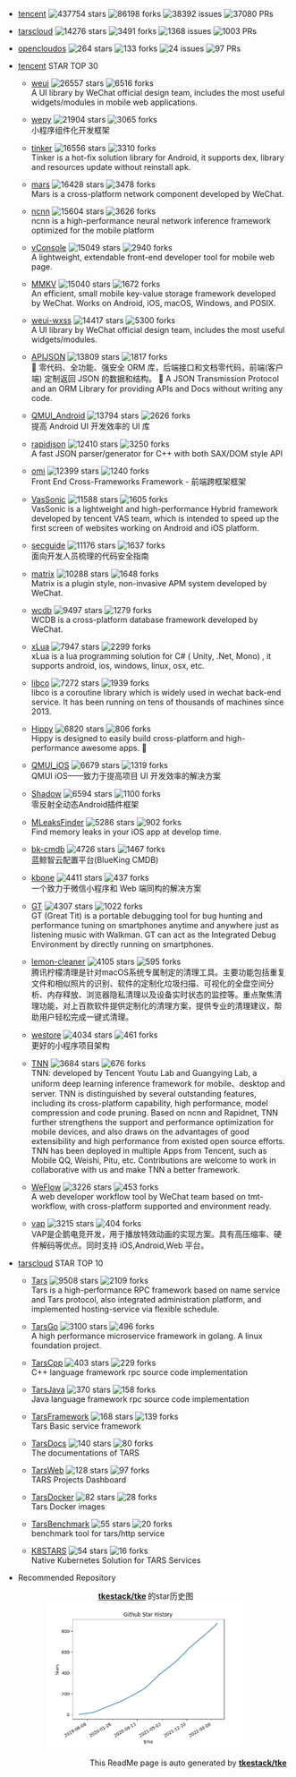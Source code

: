 
+ [tencent](https://github.com/tencent)
![437754 stars](https://img.shields.io/badge/Stars-437754-green)
![86198 forks](https://img.shields.io/badge/Forks-86198-green)
![38392 issues](https://img.shields.io/badge/Issues-38392-green)
![37080 PRs](https://img.shields.io/badge/PRs-37080-green)

+ [tarscloud](https://github.com/tarscloud)
![14276 stars](https://img.shields.io/badge/Stars-14276-green)
![3491 forks](https://img.shields.io/badge/Forks-3491-green)
![1368 issues](https://img.shields.io/badge/Issues-1368-green)
![1003 PRs](https://img.shields.io/badge/PRs-1003-green)

+ [opencloudos](https://github.com/opencloudos)
![264 stars](https://img.shields.io/badge/Stars-264-green)
![133 forks](https://img.shields.io/badge/Forks-133-green)
![24 issues](https://img.shields.io/badge/Issues-24-green)
![97 PRs](https://img.shields.io/badge/PRs-97-green)



+ [tencent](https://github.com/tencent) STAR TOP 30
    
    + [weui](https://github.com/tencent/weui) 
    ![26557 stars](https://img.shields.io/badge/Stars-26557-green)
    ![6516 forks](https://img.shields.io/badge/Forks-6516-green)  
    A UI library by WeChat official design team, includes the most useful widgets/modules in mobile web applications.
    
    + [wepy](https://github.com/tencent/wepy) 
    ![21904 stars](https://img.shields.io/badge/Stars-21904-green)
    ![3065 forks](https://img.shields.io/badge/Forks-3065-green)  
    小程序组件化开发框架
    
    + [tinker](https://github.com/tencent/tinker) 
    ![16556 stars](https://img.shields.io/badge/Stars-16556-green)
    ![3310 forks](https://img.shields.io/badge/Forks-3310-green)  
    Tinker is a hot-fix solution library for Android, it supports dex, library and resources update without reinstall apk.
    
    + [mars](https://github.com/tencent/mars) 
    ![16428 stars](https://img.shields.io/badge/Stars-16428-green)
    ![3478 forks](https://img.shields.io/badge/Forks-3478-green)  
    Mars is a cross-platform network component  developed by WeChat.
    
    + [ncnn](https://github.com/tencent/ncnn) 
    ![15604 stars](https://img.shields.io/badge/Stars-15604-green)
    ![3626 forks](https://img.shields.io/badge/Forks-3626-green)  
    ncnn is a high-performance neural network inference framework optimized for the mobile platform
    
    + [vConsole](https://github.com/tencent/vConsole) 
    ![15049 stars](https://img.shields.io/badge/Stars-15049-green)
    ![2940 forks](https://img.shields.io/badge/Forks-2940-green)  
    A lightweight, extendable front-end developer tool for mobile web page.
    
    + [MMKV](https://github.com/tencent/MMKV) 
    ![15040 stars](https://img.shields.io/badge/Stars-15040-green)
    ![1672 forks](https://img.shields.io/badge/Forks-1672-green)  
    An efficient, small mobile key-value storage framework developed by WeChat. Works on Android, iOS, macOS, Windows, and POSIX.
    
    + [weui-wxss](https://github.com/tencent/weui-wxss) 
    ![14417 stars](https://img.shields.io/badge/Stars-14417-green)
    ![5300 forks](https://img.shields.io/badge/Forks-5300-green)  
    A UI library by WeChat official design team, includes the most useful widgets/modules.
    
    + [APIJSON](https://github.com/tencent/APIJSON) 
    ![13809 stars](https://img.shields.io/badge/Stars-13809-green)
    ![1817 forks](https://img.shields.io/badge/Forks-1817-green)  
    🚀 零代码、全功能、强安全 ORM 库，后端接口和文档零代码，前端(客户端) 定制返回 JSON 的数据和结构。 🚀 A JSON Transmission Protocol and an ORM Library for providing APIs and Docs without writing any code.
    
    + [QMUI_Android](https://github.com/tencent/QMUI_Android) 
    ![13794 stars](https://img.shields.io/badge/Stars-13794-green)
    ![2626 forks](https://img.shields.io/badge/Forks-2626-green)  
    提高 Android UI 开发效率的 UI 库
    
    + [rapidjson](https://github.com/tencent/rapidjson) 
    ![12410 stars](https://img.shields.io/badge/Stars-12410-green)
    ![3250 forks](https://img.shields.io/badge/Forks-3250-green)  
    A fast JSON parser/generator for C++ with both SAX/DOM style API
    
    + [omi](https://github.com/tencent/omi) 
    ![12399 stars](https://img.shields.io/badge/Stars-12399-green)
    ![1240 forks](https://img.shields.io/badge/Forks-1240-green)  
     Front End Cross-Frameworks Framework - 前端跨框架框架
    
    + [VasSonic](https://github.com/tencent/VasSonic) 
    ![11588 stars](https://img.shields.io/badge/Stars-11588-green)
    ![1605 forks](https://img.shields.io/badge/Forks-1605-green)  
    VasSonic is a lightweight and high-performance Hybrid framework developed by tencent VAS team, which is intended to speed up the first screen of websites working on Android and iOS platform. 
    
    + [secguide](https://github.com/tencent/secguide) 
    ![11176 stars](https://img.shields.io/badge/Stars-11176-green)
    ![1637 forks](https://img.shields.io/badge/Forks-1637-green)  
    面向开发人员梳理的代码安全指南
    
    + [matrix](https://github.com/tencent/matrix) 
    ![10288 stars](https://img.shields.io/badge/Stars-10288-green)
    ![1648 forks](https://img.shields.io/badge/Forks-1648-green)  
    Matrix is a plugin style, non-invasive APM system developed by WeChat.
    
    + [wcdb](https://github.com/tencent/wcdb) 
    ![9497 stars](https://img.shields.io/badge/Stars-9497-green)
    ![1279 forks](https://img.shields.io/badge/Forks-1279-green)  
    WCDB is a cross-platform database framework developed by WeChat.
    
    + [xLua](https://github.com/tencent/xLua) 
    ![7947 stars](https://img.shields.io/badge/Stars-7947-green)
    ![2299 forks](https://img.shields.io/badge/Forks-2299-green)  
    xLua is a lua programming solution for  C# ( Unity, .Net, Mono) , it supports android, ios, windows, linux, osx, etc.
    
    + [libco](https://github.com/tencent/libco) 
    ![7272 stars](https://img.shields.io/badge/Stars-7272-green)
    ![1939 forks](https://img.shields.io/badge/Forks-1939-green)  
    libco is a coroutine library which is widely used in wechat  back-end service. It has been running on tens of thousands of machines since 2013.
    
    + [Hippy](https://github.com/tencent/Hippy) 
    ![6820 stars](https://img.shields.io/badge/Stars-6820-green)
    ![806 forks](https://img.shields.io/badge/Forks-806-green)  
    Hippy is designed to easily build cross-platform and high-performance awesome apps. 👏
    
    + [QMUI_iOS](https://github.com/tencent/QMUI_iOS) 
    ![6679 stars](https://img.shields.io/badge/Stars-6679-green)
    ![1319 forks](https://img.shields.io/badge/Forks-1319-green)  
    QMUI iOS——致力于提高项目 UI 开发效率的解决方案
    
    + [Shadow](https://github.com/tencent/Shadow) 
    ![6594 stars](https://img.shields.io/badge/Stars-6594-green)
    ![1100 forks](https://img.shields.io/badge/Forks-1100-green)  
    零反射全动态Android插件框架
    
    + [MLeaksFinder](https://github.com/tencent/MLeaksFinder) 
    ![5286 stars](https://img.shields.io/badge/Stars-5286-green)
    ![902 forks](https://img.shields.io/badge/Forks-902-green)  
    Find memory leaks in your iOS app at develop time.
    
    + [bk-cmdb](https://github.com/tencent/bk-cmdb) 
    ![4726 stars](https://img.shields.io/badge/Stars-4726-green)
    ![1467 forks](https://img.shields.io/badge/Forks-1467-green)  
    蓝鲸智云配置平台(BlueKing CMDB)
    
    + [kbone](https://github.com/tencent/kbone) 
    ![4411 stars](https://img.shields.io/badge/Stars-4411-green)
    ![437 forks](https://img.shields.io/badge/Forks-437-green)  
    一个致力于微信小程序和 Web 端同构的解决方案
    
    + [GT](https://github.com/tencent/GT) 
    ![4307 stars](https://img.shields.io/badge/Stars-4307-green)
    ![1022 forks](https://img.shields.io/badge/Forks-1022-green)  
    GT (Great Tit) is a portable debugging tool for bug hunting and performance tuning on smartphones anytime and anywhere just as listening music with Walkman. GT can act as the Integrated Debug Environment by directly running on smartphones.
    
    + [lemon-cleaner](https://github.com/tencent/lemon-cleaner) 
    ![4105 stars](https://img.shields.io/badge/Stars-4105-green)
    ![595 forks](https://img.shields.io/badge/Forks-595-green)  
    腾讯柠檬清理是针对macOS系统专属制定的清理工具。主要功能包括重复文件和相似照片的识别、软件的定制化垃圾扫描、可视化的全盘空间分析、内存释放、浏览器隐私清理以及设备实时状态的监控等。重点聚焦清理功能，对上百款软件提供定制化的清理方案，提供专业的清理建议，帮助用户轻松完成一键式清理。
    
    + [westore](https://github.com/tencent/westore) 
    ![4034 stars](https://img.shields.io/badge/Stars-4034-green)
    ![461 forks](https://img.shields.io/badge/Forks-461-green)  
    更好的小程序项目架构
    
    + [TNN](https://github.com/tencent/TNN) 
    ![3684 stars](https://img.shields.io/badge/Stars-3684-green)
    ![676 forks](https://img.shields.io/badge/Forks-676-green)  
    TNN: developed by Tencent Youtu Lab and Guangying Lab, a uniform deep learning inference framework for mobile、desktop and server. TNN is distinguished by several outstanding features, including its cross-platform capability, high performance, model compression and code pruning. Based on ncnn and Rapidnet, TNN further strengthens the support and performance optimization for mobile devices, and also draws on the advantages of good extensibility and high performance from existed open source efforts. TNN has been deployed in multiple Apps from Tencent, such as Mobile QQ, Weishi, Pitu, etc. Contributions are welcome to work in collaborative with us and make TNN a better framework. 
    
    + [WeFlow](https://github.com/tencent/WeFlow) 
    ![3226 stars](https://img.shields.io/badge/Stars-3226-green)
    ![453 forks](https://img.shields.io/badge/Forks-453-green)  
    A web developer workflow tool by WeChat team based on tmt-workflow, with cross-platform supported and environment ready.
    
    + [vap](https://github.com/tencent/vap) 
    ![3215 stars](https://img.shields.io/badge/Stars-3215-green)
    ![404 forks](https://img.shields.io/badge/Forks-404-green)  
    VAP是企鹅电竞开发，用于播放特效动画的实现方案。具有高压缩率、硬件解码等优点。同时支持 iOS,Android,Web 平台。
    

+ [tarscloud](https://github.com/tarscloud) STAR TOP 10
    
    + [Tars](https://github.com/tarscloud/Tars) 
    ![9508 stars](https://img.shields.io/badge/Stars-9508-green)
    ![2109 forks](https://img.shields.io/badge/Forks-2109-green)  
    Tars is a high-performance RPC framework based on name service and Tars protocol, also integrated administration platform, and implemented hosting-service via flexible schedule.
    
    + [TarsGo](https://github.com/tarscloud/TarsGo) 
    ![3100 stars](https://img.shields.io/badge/Stars-3100-green)
    ![496 forks](https://img.shields.io/badge/Forks-496-green)  
    A  high performance microservice  framework  in golang. A linux foundation project.
    
    + [TarsCpp](https://github.com/tarscloud/TarsCpp) 
    ![403 stars](https://img.shields.io/badge/Stars-403-green)
    ![229 forks](https://img.shields.io/badge/Forks-229-green)  
    C++ language framework rpc source code implementation
    
    + [TarsJava](https://github.com/tarscloud/TarsJava) 
    ![370 stars](https://img.shields.io/badge/Stars-370-green)
    ![158 forks](https://img.shields.io/badge/Forks-158-green)  
    Java language framework rpc source code implementation
    
    + [TarsFramework](https://github.com/tarscloud/TarsFramework) 
    ![168 stars](https://img.shields.io/badge/Stars-168-green)
    ![139 forks](https://img.shields.io/badge/Forks-139-green)  
    Tars Basic service framework
    
    + [TarsDocs](https://github.com/tarscloud/TarsDocs) 
    ![140 stars](https://img.shields.io/badge/Stars-140-green)
    ![80 forks](https://img.shields.io/badge/Forks-80-green)  
    The documentations of TARS
    
    + [TarsWeb](https://github.com/tarscloud/TarsWeb) 
    ![128 stars](https://img.shields.io/badge/Stars-128-green)
    ![97 forks](https://img.shields.io/badge/Forks-97-green)  
    TARS Projects Dashboard
    
    + [TarsDocker](https://github.com/tarscloud/TarsDocker) 
    ![82 stars](https://img.shields.io/badge/Stars-82-green)
    ![28 forks](https://img.shields.io/badge/Forks-28-green)  
    Tars Docker  images
    
    + [TarsBenchmark](https://github.com/tarscloud/TarsBenchmark) 
    ![55 stars](https://img.shields.io/badge/Stars-55-green)
    ![20 forks](https://img.shields.io/badge/Forks-20-green)  
    benchmark tool for tars/http service
    
    + [K8STARS](https://github.com/tarscloud/K8STARS) 
    ![54 stars](https://img.shields.io/badge/Stars-54-green)
    ![16 forks](https://img.shields.io/badge/Forks-16-green)  
    Native Kubernetes  Solution for TARS Services
    


+ Recommended Repository  
<p align="center">
      <strong>
        <a href="https://github.com/tkestack/tke" target="_blank">tkestack/tke</a>
      </strong>  的star历史图
  <br>
  <img src="https://raw.githubusercontent.com/ButterAndButterfly/GithubTools/master/data/stars_history.jpg" width="350px"></img>    
</p>

<p align="right">
      This ReadMe page is auto generated by 
      <strong>
        <a href="https://github.com/tkestack/tke" target="_blank">tkestack/tke</a><br>
      </strong>   
</p>